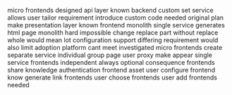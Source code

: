 micro frontends designed api layer known backend custom set service allows user tailor requirement introduce custom code needed original plan make presentation layer known frontend monolith single service generates html page monolith hard impossible change replace part without replace whole would mean lot configuration support differing requirement would also limit adoption platform cant meet investigated micro frontends create separate service individual group page user proxy make appear single service frontends independent always optional consequence frontends share knowledge authentication frontend asset user configure frontend know generate link frontends user choose frontends user add frontends needed